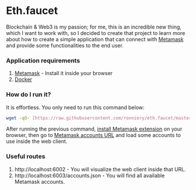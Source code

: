 # Eth.faucet

Blockchain & Web3 is my passion; for me, this is an incredible new thing, which I want to work with, so I decided to create that project to learn more about how to create a simple application that can connect with [Metamask](https://metamask.io/) and provide some functionalities to the end user.

### Application requirements

1. [Metamask](https://metamask.io/download/) - Install it inside your browser
2. [Docker](https://docs.docker.com/get-docker/)

### How do I run it?

It is effortless. You only need to run this command below:

```bash
wget -qO- [https://raw.githubusercontent.com/ronniery/eth.faucet/master/install.sh](https://raw.githubusercontent.com/ronniery/eth.faucet/master/install.sh) | bash
```

After running the previous command, [install Metamask extension](https://metamask.io/download/) on your browser, then go to [Metamask accounts URL](http://localhost:6003/accounts.json) and load some accounts to use inside the web client.

### Useful routes

1. http://localhost:6002 - You will visualize the web client inside that URL.
2. http://localhost:6003/accounts.json - You will find all available Metamask accounts.
